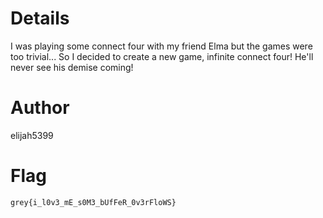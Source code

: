 # Details

I was playing some connect four with my friend Elma but the games were too trivial... So I decided to create a new game, infinite connect four! He'll never see his demise coming!

# Author

elijah5399

# Flag

`grey{i_l0v3_mE_s0M3_bUfFeR_0v3rFloWS}`
